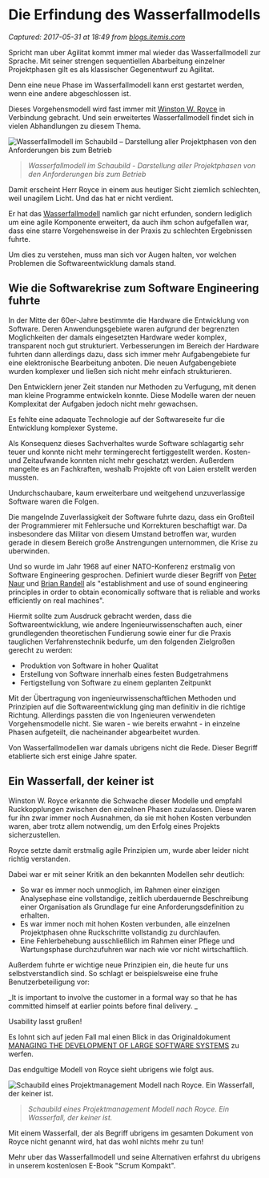 # Die Erfindung des Wasserfallmodells

_Captured: 2017-05-31 at 18:49 from [blogs.itemis.com](https://blogs.itemis.com/de/die-erfindung-des-wasserfallmodells?utm_source=hs_email&utm_medium=email&utm_content=52554399&_hsenc=p2ANqtz-8OJ_1catLfKzpW-N2ZL-lk96ukHAj58LjluwvtbVCdnOyqSASRCKxozqWTY1AAj_-Nie4VKLTWHu_wyn-XCuusoEyJ7A&_hsmi=52553722)_

Spricht man uber Agilitat kommt immer mal wieder das Wasserfallmodell zur Sprache. Mit seiner strengen sequentiellen Abarbeitung einzelner Projektphasen gilt es als klassischer Gegenentwurf zu Agilitat.

Denn eine neue Phase im Wasserfallmodell kann erst gestartet werden, wenn eine andere abgeschlossen ist.

Dieses Vorgehensmodell wird fast immer mit [Winston W. Royce](https://en.wikipedia.org/wiki/Winston_W._Royce) in Verbindung gebracht. Und sein erweitertes Wasserfallmodell findet sich in vielen Abhandlungen zu diesem Thema.

![Wasserfallmodell im Schaubild – Darstellung aller Projektphasen von den Anforderungen bis zum Betrieb](https://blogs.itemis.com/hs-fs/hubfs/Bildschirmfoto%202017-03-17%20um%2013.57.43.png?t=1496243558067&width=2172&name=Bildschirmfoto%202017-03-17%20um%2013.57.43.png)

> _Wasserfallmodell im Schaubild - Darstellung aller Projektphasen von den Anforderungen bis zum Betrieb_

Damit erscheint Herr Royce in einem aus heutiger Sicht ziemlich schlechten, weil unagilem Licht. Und das hat er nicht verdient.

Er hat das [Wasserfallmodell](https://www.itemis.com/de/agile/scrum/kompakt/grundlagen-des-projektmanagements/wasserfall-modell) namlich gar nicht erfunden, sondern lediglich um eine agile Komponente erweitert, da auch ihm schon aufgefallen war, dass eine starre Vorgehensweise in der Praxis zu schlechten Ergebnissen fuhrte.

Um dies zu verstehen, muss man sich vor Augen halten, vor welchen Problemen die Softwareentwicklung damals stand.

## Wie die Softwarekrise zum Software Engineering fuhrte

In der Mitte der 60er-Jahre bestimmte die Hardware die Entwicklung von Software. Deren Anwendungsgebiete waren aufgrund der begrenzten Moglichkeiten der damals eingesetzten Hardware weder komplex, transparent noch gut strukturiert. Verbesserungen im Bereich der Hardware fuhrten dann allerdings dazu, dass sich immer mehr Aufgabengebiete fur eine elektronische Bearbeitung anboten. Die neuen Aufgabengebiete wurden komplexer und ließen sich nicht mehr einfach strukturieren.

Den Entwicklern jener Zeit standen nur Methoden zu Verfugung, mit denen man kleine Programme entwickeln konnte. Diese Modelle waren der neuen Komplexitat der Aufgaben jedoch nicht mehr gewachsen.

Es fehlte eine adaquate Technologie auf der Softwareseite fur die Entwicklung komplexer Systeme.

Als Konsequenz dieses Sachverhaltes wurde Software schlagartig sehr teuer und konnte nicht mehr termingerecht fertiggestellt werden. Kosten- und Zeitaufwande konnten nicht mehr geschatzt werden. Außerdem mangelte es an Fachkraften, weshalb Projekte oft von Laien erstellt werden mussten.

Undurchschaubare, kaum erweiterbare und weitgehend unzuverlassige Software waren die Folgen.

Die mangelnde Zuverlassigkeit der Software fuhrte dazu, dass ein Großteil der Programmierer mit Fehlersuche und Korrekturen beschaftigt war. Da insbesondere das Militar von diesem Umstand betroffen war, wurden gerade in diesem Bereich große Anstrengungen unternommen, die Krise zu uberwinden.

Und so wurde im Jahr 1968 auf einer NATO-Konferenz erstmalig von Software Engineering gesprochen. Definiert wurde dieser Begriff von [Peter Naur](https://de.wikipedia.org/wiki/Peter_Naur) und [Brian Randell](https://de.wikipedia.org/wiki/Brian_Randell) als "establishment and use of sound engineering principles in order to obtain economically software that is reliable and works efficiently on real machines".

Hiermit sollte zum Ausdruck gebracht werden, dass die Softwareentwicklung, wie andere Ingenieurwissenschaften auch, einer grundlegenden theoretischen Fundierung sowie einer fur die Praxis tauglichen Verfahrenstechnik bedurfe, um den folgenden Zielgroßen gerecht zu werden:

  * Produktion von Software in hoher Qualitat
  * Erstellung von Software innerhalb eines festen Budgetrahmens
  * Fertigstellung von Software zu einem geplanten Zeitpunkt

Mit der Übertragung von ingenieurwissenschaftlichen Methoden und Prinzipien auf die Softwareentwicklung ging man definitiv in die richtige Richtung. Allerdings passten die von Ingenieuren verwendeten Vorgehensmodelle nicht. Sie waren - wie bereits erwahnt - in einzelne Phasen aufgeteilt, die nacheinander abgearbeitet wurden.

Von Wasserfallmodellen war damals ubrigens nicht die Rede. Dieser Begriff etablierte sich erst einige Jahre spater.

## Ein Wasserfall, der keiner ist

Winston W. Royce erkannte die Schwache dieser Modelle und empfahl Ruckkopplungen zwischen den einzelnen Phasen zuzulassen. Diese waren fur ihn zwar immer noch Ausnahmen, da sie mit hohen Kosten verbunden waren, aber trotz allem notwendig, um den Erfolg eines Projekts sicherzustellen.

Royce setzte damit erstmalig agile Prinzipien um, wurde aber leider nicht richtig verstanden.

Dabei war er mit seiner Kritik an den bekannten Modellen sehr deutlich:

  * So war es immer noch unmoglich, im Rahmen einer einzigen Analysephase eine vollstandige, zeitlich uberdauernde Beschreibung einer Organisation als Grundlage fur eine Anforderungsdefinition zu erhalten.
  * Es war immer noch mit hohen Kosten verbunden, alle einzelnen Projektphasen ohne Ruckschritte vollstandig zu durchlaufen.
  * Eine Fehlerbehebung ausschließlich im Rahmen einer Pflege und Wartungsphase durchzufuhren war nach wie vor nicht wirtschaftlich.

Außerdem fuhrte er wichtige neue Prinzipien ein, die heute fur uns selbstverstandlich sind. So schlagt er beispielsweise eine fruhe Benutzerbeteiligung vor:

_It is important to involve the customer in a formal way so that he has committed himself at earlier points before final delivery. _

Usability lasst grußen!

Es lohnt sich auf jeden Fall mal einen Blick in das Originaldokument [MANAGING THE DEVELOPMENT OF LARGE SOFTWARE SYSTEMS](http://www.cs.umd.edu/class/spring2003/cmsc838p/Process/waterfall.pdf) zu werfen.

Das endgultige Modell von Royce sieht ubrigens wie folgt aus.

![Schaubild eines Projektmanagement Modell nach Royce. Ein Wasserfall, der keiner ist.](https://blogs.itemis.com/hs-fs/hubfs/Bildschirmfoto%202017-03-17%20um%2013.58.07.png?t=1496243558067&width=2172&name=Bildschirmfoto%202017-03-17%20um%2013.58.07.png)

> _Schaubild eines Projektmanagement Modell nach Royce. Ein Wasserfall, der keiner ist._

Mit einem Wasserfall, der als Begriff ubrigens im gesamten Dokument von Royce nicht genannt wird, hat das wohl nichts mehr zu tun!

Mehr uber das Wasserfallmodell und seine Alternativen erfahrst du ubrigens in unserem kostenlosen E-Book "Scrum Kompakt".
